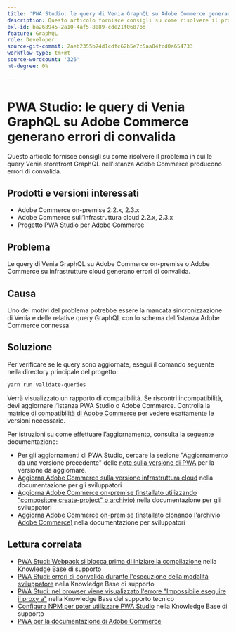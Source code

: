 ```yaml
---
title: 'PWA Studio: le query di Venia GraphQL su Adobe Commerce generano errori di convalida'
description: Questo articolo fornisce consigli su come risolvere il problema in cui le query Venia storefront GraphQL nell’istanza Adobe Commerce producono errori di convalida.
exl-id: ba268945-2a10-4af5-8089-cde21f0687bd
feature: GraphQL
role: Developer
source-git-commit: 2aeb2355b74d1cdfc62b5e7c5aa04fcd0a654733
workflow-type: tm+mt
source-wordcount: '326'
ht-degree: 0%

---
```


# PWA Studio: le query di Venia GraphQL su Adobe Commerce generano errori di convalida

Questo articolo fornisce consigli su come risolvere il problema in cui le query Venia storefront GraphQL nell’istanza Adobe Commerce producono errori di convalida.

## Prodotti e versioni interessati

* Adobe Commerce on-premise 2.2.x, 2.3.x
* Adobe Commerce sull’infrastruttura cloud 2.2.x, 2.3.x
* Progetto PWA Studio per Adobe Commerce

## Problema

Le query di Venia GraphQL su Adobe Commerce on-premise o Adobe Commerce su infrastrutture cloud generano errori di convalida.

## Causa

Uno dei motivi del problema potrebbe essere la mancata sincronizzazione di Venia e delle relative query GraphQL con lo schema dell’istanza Adobe Commerce connessa.

## Soluzione

Per verificare se le query sono aggiornate, esegui il comando seguente nella directory principale del progetto:

```bash
yarn run validate-queries
```

Verrà visualizzato un rapporto di compatibilità. Se riscontri incompatibilità, devi aggiornare l’istanza PWA Studio o Adobe Commerce. Controlla la [matrice di compatibilità di Adobe Commerce](https://developer.adobe.com/commerce/pwa-studio/integrations/adobe-commerce/version-compatibility/) per vedere esattamente le versioni necessarie.

Per istruzioni su come effettuare l’aggiornamento, consulta la seguente documentazione:

* Per gli aggiornamenti di PWA Studio, cercare la sezione &quot;Aggiornamento da una versione precedente&quot; delle [note sulla versione di PWA](https://github.com/magento/pwa-studio/releases/) per la versione da aggiornare.
* [Aggiorna Adobe Commerce sulla versione infrastruttura cloud](https://experienceleague.adobe.com/it/docs/commerce-cloud-service/user-guide/develop/upgrade/commerce-version) nella documentazione per gli sviluppatori
* [Aggiorna Adobe Commerce on-premise (installato utilizzando &quot;compositore create-project&quot; o archivio)](https://experienceleague.adobe.com/it/docs/commerce-operations/upgrade-guide/implementation/perform-upgrade) nella documentazione per gli sviluppatori
* [Aggiorna Adobe Commerce on-premise (installato clonando l&#39;archivio Adobe Commerce)](https://experienceleague.adobe.com/it/docs/commerce-operations/upgrade-guide/developer/git-installs) nella documentazione per sviluppatori

## Lettura correlata

* [PWA Studi: Webpack si blocca prima di iniziare la compilazione](/help/troubleshooting/miscellaneous/pwa-studio-webpack-hangs-before-beginning-compilation.md) nella Knowledge Base di supporto
* [PWA Studi: errori di convalida durante l&#39;esecuzione della modalità sviluppatore](/help/troubleshooting/miscellaneous/pwa-studio-validation-errors-when-running-developer-mode.md) nella Knowledge Base di supporto
* [PWA Studi: nel browser viene visualizzato l&#39;errore &quot;Impossibile eseguire il proxy a&quot;](/help/troubleshooting/miscellaneous/pwa-studio-browser-displays-cannot-proxy-to-error.md) nella Knowledge Base del supporto tecnico
* [Configura NPM per poter utilizzare PWA Studio](/help/how-to/general/configure-npm-to-be-able-to-use-pwa-studio.md) nella Knowledge Base di supporto
* [PWA per la documentazione di Adobe Commerce](https://magento.github.io/pwa-studio/)
